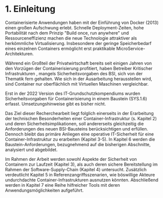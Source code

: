 # 1. Einleitung

Containerisierte Anwendungen haben mit der Einführung von Docker (2013) einen großen Aufschwung erlebt. Schnelle Deployment-Zeiten, hohe Portabilität nach dem Prinzip "Build once, run anywhere" und Ressourceneffizienz machen die neue Technologie attraktiver als herkömmliche Virtualisierung. Insbesondere der geringe Speicherbedarf eines einzelnen Containers ermöglicht erst praktikable MicroService-Architekturen.

Während ein Großteil der Privatwirtschaft bereits seit einigen Jahren von den Vorzügen der Containerisierung profitiert, haben Betreiber Kritischer Infrastrukturen , mangels Sicherheitsvorgaben des BSI, sich von der Thematik fern gehalten. Wie sich in der Ausarbeitung herausstellen wird, sind Container nur oberflächlich mit Virtuellen Maschinen vergleichbar.

Erst in der 2022 Version des IT-Grundschutzkompendiums wurden Sicherheitsvorgaben für Containerisierung in einem Baustein (SYS.1.6) erfasst. Umsetzungshinweise gibt es bisher nicht. 

Das Ziel dieser Recherchearbeit liegt folglich einerseits in der Erarbeitung der technischen Besonderheiten einer Container-Infrastruktur (s. Kapitel 2) und deren Sicherheitsimplikationen, soll andererseits gleichzeitig die Anforderungen des neuen BSI-Bausteins berücksichtigen und erfüllen. Dennoch bleibt das primäre Anliegen eine operative IT-Sicherheit für eine Container-Infrastruktur zu erarbeiten (Kapitel 3-5). In Kapitel 6 werden die Baustein-Anforderungen, bezugnehmend auf die bisherigen Abschnitte, analysiert und abgebildet. 

Im Rahmen der Arbeit werden sowohl Aspekte der Sicherheit von Containern zur Laufzeit (Kapitel 3), als auch deren sichere Bereitstellung im Rahmen der Software-Supply-Chain (Kapitel 4) untersucht. Zusätzlich verdeutlicht Kapitel 5 in Referenzangriffsszenarien, wie böswillige Akteure undurchdachte Container-Infrastrukturen ausnutzen könnten. Abschließend werden in Kapitel 7 eine Reihe hilfreicher Tools mit deren Anwendungsmöglichkeiten aufgeführt.
